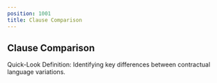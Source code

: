 ```yaml
---
position: 1001
title: Clause Comparison
---
```


## Clause Comparison

Quick-Look Definition: Identifying key differences between contractual language variations.